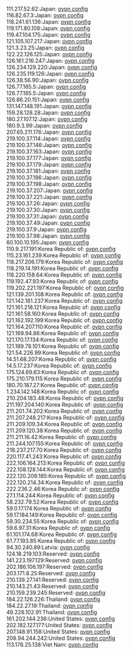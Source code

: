 111.217.52.62:Japan: [ovpn config](vpn/111_217_52_62.ovpn)  
116.82.67.3:Japan: [ovpn config](vpn/116_82_67_3.ovpn)  
118.241.61.136:Japan: [ovpn config](vpn/118_241_61_136.ovpn)  
119.171.80.108:Japan: [ovpn config](vpn/119_171_80_108.ovpn)  
119.47.104.175:Japan: [ovpn config](vpn/119_47_104_175.ovpn)  
121.105.107.217:Japan: [ovpn config](vpn/121_105_107_217.ovpn)  
121.3.23.25:Japan: [ovpn config](vpn/121_3_23_25.ovpn)  
122.22.126.125:Japan: [ovpn config](vpn/122_22_126_125.ovpn)  
126.161.216.247:Japan: [ovpn config](vpn/126_161_216_247.ovpn)  
126.234.129.220:Japan: [ovpn config](vpn/126_234_129_220.ovpn)  
126.235.119.126:Japan: [ovpn config](vpn/126_235_119_126.ovpn)  
126.38.56.90:Japan: [ovpn config](vpn/126_38_56_90.ovpn)  
126.77.185.5:Japan: [ovpn config](vpn/126_77_185_5.ovpn)  
126.77.185.5:Japan: [ovpn config](vpn/126_77_185_5.ovpn)  
126.86.20.151:Japan: [ovpn config](vpn/126_86_20_151.ovpn)  
131.147.148.191:Japan: [ovpn config](vpn/131_147_148_191.ovpn)  
159.28.128.28:Japan: [ovpn config](vpn/159_28_128_28.ovpn)  
180.27.107.12:Japan: [ovpn config](vpn/180_27_107_12.ovpn)  
180.9.3.99:Japan: [ovpn config](vpn/180_9_3_99.ovpn)  
207.65.211.176:Japan: [ovpn config](vpn/207_65_211_176.ovpn)  
219.100.37.114:Japan: [ovpn config](vpn/219_100_37_114.ovpn)  
219.100.37.146:Japan: [ovpn config](vpn/219_100_37_146.ovpn)  
219.100.37.163:Japan: [ovpn config](vpn/219_100_37_163.ovpn)  
219.100.37.177:Japan: [ovpn config](vpn/219_100_37_177.ovpn)  
219.100.37.179:Japan: [ovpn config](vpn/219_100_37_179.ovpn)  
219.100.37.181:Japan: [ovpn config](vpn/219_100_37_181.ovpn)  
219.100.37.186:Japan: [ovpn config](vpn/219_100_37_186.ovpn)  
219.100.37.198:Japan: [ovpn config](vpn/219_100_37_198.ovpn)  
219.100.37.207:Japan: [ovpn config](vpn/219_100_37_207.ovpn)  
219.100.37.221:Japan: [ovpn config](vpn/219_100_37_221.ovpn)  
219.100.37.26:Japan: [ovpn config](vpn/219_100_37_26.ovpn)  
219.100.37.30:Japan: [ovpn config](vpn/219_100_37_30.ovpn)  
219.100.37.31:Japan: [ovpn config](vpn/219_100_37_31.ovpn)  
219.100.37.49:Japan: [ovpn config](vpn/219_100_37_49.ovpn)  
219.100.37.9:Japan: [ovpn config](vpn/219_100_37_9.ovpn)  
219.100.37.98:Japan: [ovpn config](vpn/219_100_37_98.ovpn)  
60.100.10.195:Japan: [ovpn config](vpn/60_100_10_195.ovpn)  
110.9.217.191:Korea Republic of: [ovpn config](vpn/110_9_217_191.ovpn)  
115.23.161.239:Korea Republic of: [ovpn config](vpn/115_23_161_239.ovpn)  
118.217.206.179:Korea Republic of: [ovpn config](vpn/118_217_206_179.ovpn)  
118.219.14.191:Korea Republic of: [ovpn config](vpn/118_219_14_191.ovpn)  
118.220.158.64:Korea Republic of: [ovpn config](vpn/118_220_158_64.ovpn)  
119.192.47.93:Korea Republic of: [ovpn config](vpn/119_192_47_93.ovpn)  
119.202.221.197:Korea Republic of: [ovpn config](vpn/119_202_221_197.ovpn)  
121.139.201.108:Korea Republic of: [ovpn config](vpn/121_139_201_108.ovpn)  
121.142.181.237:Korea Republic of: [ovpn config](vpn/121_142_181_237.ovpn)  
121.161.218.121:Korea Republic of: [ovpn config](vpn/121_161_218_121.ovpn)  
121.161.58.160:Korea Republic of: [ovpn config](vpn/121_161_58_160.ovpn)  
121.162.192.199:Korea Republic of: [ovpn config](vpn/121_162_192_199.ovpn)  
121.164.207.110:Korea Republic of: [ovpn config](vpn/121_164_207_110.ovpn)  
121.169.94.86:Korea Republic of: [ovpn config](vpn/121_169_94_86.ovpn)  
121.170.17.134:Korea Republic of: [ovpn config](vpn/121_170_17_134.ovpn)  
121.189.78.101:Korea Republic of: [ovpn config](vpn/121_189_78_101.ovpn)  
121.54.226.99:Korea Republic of: [ovpn config](vpn/121_54_226_99.ovpn)  
14.51.68.207:Korea Republic of: [ovpn config](vpn/14_51_68_207.ovpn)  
14.5.17.237:Korea Republic of: [ovpn config](vpn/14_5_17_237.ovpn)  
175.124.69.63:Korea Republic of: [ovpn config](vpn/175_124_69_63.ovpn)  
175.210.179.115:Korea Republic of: [ovpn config](vpn/175_210_179_115.ovpn)  
180.70.187.27:Korea Republic of: [ovpn config](vpn/180_70_187_27.ovpn)  
1.234.142.148:Korea Republic of: [ovpn config](vpn/1_234_142_148.ovpn)  
210.204.183.48:Korea Republic of: [ovpn config](vpn/210_204_183_48.ovpn)  
211.197.204.140:Korea Republic of: [ovpn config](vpn/211_197_204_140.ovpn)  
211.201.74.202:Korea Republic of: [ovpn config](vpn/211_201_74_202.ovpn)  
211.207.248.217:Korea Republic of: [ovpn config](vpn/211_207_248_217.ovpn)  
211.209.109.34:Korea Republic of: [ovpn config](vpn/211_209_109_34.ovpn)  
211.209.120.38:Korea Republic of: [ovpn config](vpn/211_209_120_38.ovpn)  
211.211.16.42:Korea Republic of: [ovpn config](vpn/211_211_16_42.ovpn)  
211.244.107.155:Korea Republic of: [ovpn config](vpn/211_244_107_155.ovpn)  
218.237.217.70:Korea Republic of: [ovpn config](vpn/218_237_217_70.ovpn)  
220.117.41.243:Korea Republic of: [ovpn config](vpn/220_117_41_243.ovpn)  
222.106.164.213:Korea Republic of: [ovpn config](vpn/222_106_164_213.ovpn)  
222.108.128.144:Korea Republic of: [ovpn config](vpn/222_108_128_144.ovpn)  
222.120.209.185:Korea Republic of: [ovpn config](vpn/222_120_209_185.ovpn)  
222.120.214.34:Korea Republic of: [ovpn config](vpn/222_120_214_34.ovpn)  
222.236.2.46:Korea Republic of: [ovpn config](vpn/222_236_2_46.ovpn)  
27.1.114.244:Korea Republic of: [ovpn config](vpn/27_1_114_244.ovpn)  
58.232.79.52:Korea Republic of: [ovpn config](vpn/58_232_79_52.ovpn)  
59.0.17.174:Korea Republic of: [ovpn config](vpn/59_0_17_174.ovpn)  
59.17.184.149:Korea Republic of: [ovpn config](vpn/59_17_184_149.ovpn)  
59.30.234.55:Korea Republic of: [ovpn config](vpn/59_30_234_55.ovpn)  
59.6.97.31:Korea Republic of: [ovpn config](vpn/59_6_97_31.ovpn)  
61.101.174.68:Korea Republic of: [ovpn config](vpn/61_101_174_68.ovpn)  
61.77.193.85:Korea Republic of: [ovpn config](vpn/61_77_193_85.ovpn)  
94.30.240.89:Latvia: [ovpn config](vpn/94_30_240_89.ovpn)  
124.18.219.103:Reserved: [ovpn config](vpn/124_18_219_103.ovpn)  
141.223.197.129:Reserved: [ovpn config](vpn/141_223_197_129.ovpn)  
202.186.106.197:Reserved: [ovpn config](vpn/202_186_106_197.ovpn)  
203.171.8.25:Reserved: [ovpn config](vpn/203_171_8_25.ovpn)  
210.139.27.141:Reserved: [ovpn config](vpn/210_139_27_141.ovpn)  
210.143.21.43:Reserved: [ovpn config](vpn/210_143_21_43.ovpn)  
210.159.239.245:Reserved: [ovpn config](vpn/210_159_239_245.ovpn)  
184.22.126.226:Thailand: [ovpn config](vpn/184_22_126_226.ovpn)  
184.22.27.19:Thailand: [ovpn config](vpn/184_22_27_19.ovpn)  
49.228.102.91:Thailand: [ovpn config](vpn/49_228_102_91.ovpn)  
161.202.144.236:United States: [ovpn config](vpn/161_202_144_236.ovpn)  
202.182.127.177:United States: [ovpn config](vpn/202_182_127_177.ovpn)  
207.148.91.158:United States: [ovpn config](vpn/207_148_91_158.ovpn)  
208.94.244.242:United States: [ovpn config](vpn/208_94_244_242.ovpn)  
113.178.25.138:Viet Nam: [ovpn config](vpn/113_178_25_138.ovpn)  
